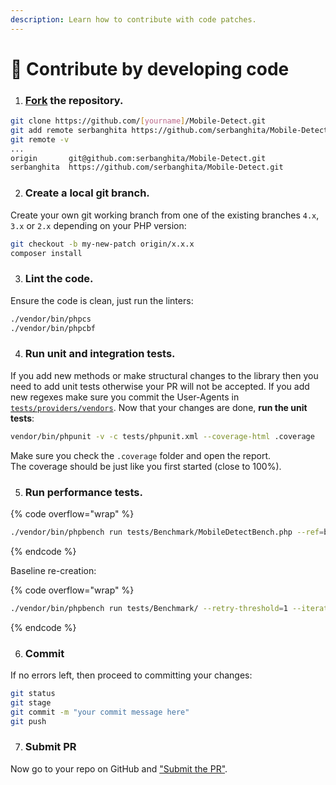 ```yaml
---
description: Learn how to contribute with code patches.
---
```


# 🚢 Contribute by developing code

1. ### [Fork](https://help.github.com/articles/fork-a-repo/#fork-an-example-repository) the repository.

```bash
git clone https://github.com/[yourname]/Mobile-Detect.git
git add remote serbanghita https://github.com/serbanghita/Mobile-Detect.git
git remote -v
...
origin       git@github.com:serbanghita/Mobile-Detect.git
serbanghita  https://github.com/serbanghita/Mobile-Detect.git
```

2. ### Create a local git branch.

Create your own git working branch from one of the existing branches `4.x`, `3.x` or `2.x` depending on your PHP version:

```bash
git checkout -b my-new-patch origin/x.x.x
composer install
```

3. ### Lint the code.

Ensure the code is clean, just run the linters:

```bash
./vendor/bin/phpcs
./vendor/bin/phpcbf
```

4. ### Run unit and integration tests.

If you add new methods or make structural changes to the library then you need to add unit tests otherwise your PR will not be accepted. If you add new regexes make sure you commit the User-Agents in [`tests/providers/vendors`](https://github.com/serbanghita/Mobile-Detect/tree/master/tests/providers/vendors). Now that your changes are done, **run the unit tests**:

```bash
vendor/bin/phpunit -v -c tests/phpunit.xml --coverage-html .coverage
```

Make sure you check the `.coverage` folder and open the report.\
The coverage should be just like you first started (close to 100%).

5. ### Run performance tests.

{% code overflow="wrap" %}
```bash
./vendor/bin/phpbench run tests/Benchmark/MobileDetectBench.php --ref=baseline --retry-threshold=1 --iterations=10 --revs=1000 --report=aggregate
```
{% endcode %}

Baseline re-creation:

{% code overflow="wrap" %}
```bash
./vendor/bin/phpbench run tests/Benchmark/ --retry-threshold=1 --iterations=10 --revs=1000 --report=aggregate --tag=baseline --dump-file=phpbench-baseline.xml
```
{% endcode %}

6. ### Commit

If no errors left, then proceed to committing your changes:

```bash
git status
git stage
git commit -m "your commit message here"
git push
```

7. ### Submit PR

Now go to your repo on GitHub and ["Submit the PR"](https://help.github.com/articles/about-pull-requests/).
